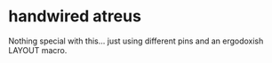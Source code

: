 handwired atreus
================

Nothing special with this... just using different pins and an ergodoxish
LAYOUT macro.

